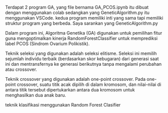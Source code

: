 Terdapat 2 program GA, yang file bernama GA_PCOS.ipynb itu dibuat dengan menggunakan colab sedangkan yang GeneticAlgorithm.py itu menggunakan VSCode. kedua program memiliki inti yang sama tapi memiliki struktur program yang berbeda. Saya sarankan yang GeneticAlgorithm.py

Dalam program ini, Algoritma Genetika (GA) digunakan untuk pemilihan fitur guna mengoptimalkan kinerja RandomForestClassifier untuk memprediksi label PCOS (Sindrom Ovarium Polikistik). 

Teknik seleksi yang digunakan adalah seleksi elitisme. Seleksi ini memilih sejumlah individu terbaik (berdasarkan skor kebugaran) dari generasi saat ini dan mentransfernya ke generasi berikutnya tanpa mengalami perubahan atau crossover.

Teknik crossover yang digunakan adalah one-point crossover. Pada one-point crossover, suatu titik acak dipilih di dalam kromosom, dan nilai-nilai di antara titik tersebut dipertukarkan antara dua kromosom untuk menghasilkan dua anak baru.

teknik klasifikasi menggunakan Random Forest Clasifier

